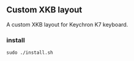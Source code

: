 ## Custom XKB layout

A custom XKB layout for Keychron K7 keyboard.

### install

```
sudo ./install.sh
```
